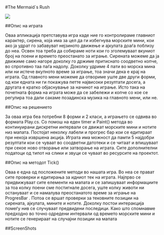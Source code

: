 #The Mermaid`s Rush 

 ![](http://postimg.org/image/c0if1puxr/)
 
##Опис на играта


Оваа апликација претставува игра каде ние го контролираме главниот карактер, сирена, која има за цел да ги избегнува морските мини, кои ако ја удрат го забавуват нејзиното движење и ајкулата доаѓа поблизу до неа.  Освен тоа треба да собираме ноти кои го зголемуваат вкуниот број на поени и времето преостанато за играње. Сирената можеме да ја движиме само нагоре доколку го држиме притиснато соодветно копче, во спротивно таа паѓа надолу. Доколку удриме 4 пати во морска мина или ни истече вкупното време за играње, тоа значи дека е крај на играта.  Од главното мени можеме да отвориме уште две други форми, од кои едната ни ги покажува петте највисоки резултати досега, а другата е кратко објаснување за начинот на играње. Исто така на почетната форма на играта може да се забележи и копче со кое се регулира тоа дали сакаме позадинска музика на главното мени, или не.
        
##Опис на решението
        
За оваа игра беа потребни 8 форми и 2 класи, а играњето се одвива во формата Play.cs. Со помош на еден timer и Paint() метода во континуирани дискретни интервали се движат морските мини и нотите низ мапата. Постојат неколку лабели и прогрес бар кои се едитираат при некоја извршена акција. Играта има можност да памти 5 најдобри резултати кои се чуваат во соодветни датотеки и се читаат и впишуваат при секое ново отворање или затворање на играта.  Сите дополнителни податоци од типот на слики и звуци се чуваат во ресурсите на проектот.  

##Опис на методот Tick()

Оваа е една од посложените методи во нашата игра. Во неа се прават сите проверки и едитирања за идниот тек на играта. Најпрво се придвижуваат сите елементи на мапата и се запишуваат информациите за тоа колку поени сме постигнале досега, уште колку животи ни остануваат и се намалува преостанатото време за играње на ProgresBar . Потоа се вршат проверки за тековните позиции на сирената, ајкулата, мините и нотите. Доколку постои интеракција помеѓу нив се случуваат предвидени последици. Како што спомнавме предходно во точно одредени интервали од времето морските мини и нотите се генерираат на случајни позиции на мапата
    
##ScreenShots
 
 
 
 
 
 
 
